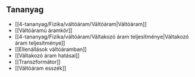 
## Tananyag
- [[4-tananyag/Fizika/váltóáram/Váltóáram|Váltóáram]]
- [[Váltóáramú áramkör]]
- [[4-tananyag/Fizika/váltóáram/Váltakozó áram teljesítménye|Váltakozó áram teljesítménye]]
- [[Ellenállások váltóáramban]]
- [[Váltakozó áram hatásai]]
- [[Transzformátor]]
- [[Váltóáram esszék]]
